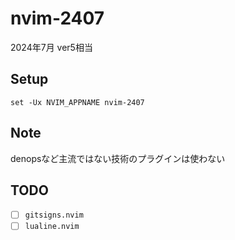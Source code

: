# nvim-2407

2024年7月 ver5相当

## Setup

```fish
set -Ux NVIM_APPNAME nvim-2407
```

## Note

denopsなど主流ではない技術のプラグインは使わない

## TODO

- [ ] `gitsigns.nvim`
- [ ] `lualine.nvim`
